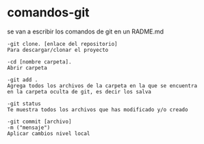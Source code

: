 # comandos-git
se van a escribir los comandos de git en un RADME.md

```
-git clone. [enlace del repositorio] 
Para descargar/clonar el proyecto

-cd [nombre carpeta]. 
Abrir carpeta

-git add .
Agrega todos los archivos de la carpeta en la que se encuentra
en la carpeta oculta de git, es decir los salva

-git status
Te muestra todos los archivos que has modificado y/o creado

-git commit [archivo]
-m ("mensaje") 
Aplicar cambios nivel local
```
